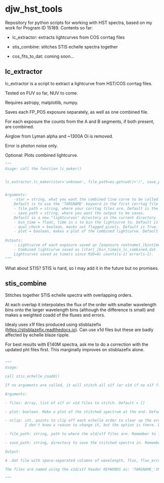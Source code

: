 # djw_hst_tools

Repository for python scripts for working with HST spectra, based on my work for Program ID 15189. Contents so far:

* lc_extractor: extracts lightcurves from COS corrtag files

* stis_combine: stitches STIS echelle spectra together

* cos_fits_to_dat: coming soon...

## lc_extractor

lc_extractor is a script to extract a lightcurve from HST/COS corrtag files.

Tested on FUV so far, NUV to come.

Requires astropy, matplotlib, numpy.

Saves each FP_POS exposure separately, as well as one combined file.

For each exposure the counts from the A and B segments, if both present, are combined.

Airglow from Lyman alpha and ~1300A Oi is removed.

Error is photon noise only.

Optional: Plots combined lightcurve.

```python
"""
Usage: call the function lc_maker()


lc_extractor.lc_maker(star='unknown', file_path=os.getcwd()+'/', save_path=os.getcwd()+'/lightcurves/', bin_time=1., plot=True)


Arguments:
    -star = string, what you want the combined line curve to be called.
    Default is to use the 'TARGNAME' keyword in the first corrtag file it comes across.
    - file_path = string, where your corrtag files are. Default is the current directory.
    - save_path = string, where you want the output to be saves.
    Default is a new "lightcurves" directory in the current directory
    - bin_time = float, time in s to bin the lightcurve to. Default is 1s.
    - qual_check = boolean, masks out flagged pixels. Default is True.
    - plot = boolean, makes a plot of the combined lightcurve. Default is true.
    
Outputs:
    - Lightcurve of each exposure saved as [exposure rootname]_[bintime]s_lc.dat.
    - Combined lightcurve saved as [star]_[bin_time]s_lc_combined.dat.
    Lightcurves saved as time(s since MJD=0) counts(s-1) error(s-1).
"""
```
What about STIS? STIS is hard, so I may add it in the future but no promises.

## stis_combine

Stitches together STIS echelle spectra with overlapping orders.

At each overlap it interpolates the flux of the order with smaller wavelength bins onto the larger wavelength bins (although the difference is small) and makes a weighted coadd of the fluxes and errors.  

Idealy uses x1f files produced using stisblazefix (https://stisblazefix.readthedocs.io). Can use x1d files but these are badly affected by echelle blaze ripple.

For best results with E140M spectra, ask me to do a correction with the updated pht files first. This marginally improves on stisblazefix alone.

```python

"""
Usage:

call stis_echelle_coadd()

If no arguments are called, it will stitch all x1f (or x1d if no x1f files are present) in the working directory, make a new directory in the working directory and save the stiched spectra there.

Arguments:

- files: Array, list of x1f or x1d files to stitch. Default = []

- plot: boolean. Make a plot of the stitched spectrum at the end. Default = True

- nclip: int, points to clip off each echelle order to clear up the order end problems that are inherent to stis data.
         I don't know a reason to change it, but the option is there. Default =5

- file_path: string, path to where the xld/xlf files are. Remember to include a '/' at the end. Default= working directory

- save_path: string, directory to save the stitched spectra in. Remember to include a '/' at the end. Default = new directory 'stitched_spectra' in the working directory

Output:

A .dat file with space-separated columns of wavelength, flux, flux_error and data quality.

The files are named using the x1d/x1f header KEYWORDS as: 'TARGNAME_'INSTRUME_DETECTOR_OPT_ELEM_TDATEOBS:TTIMEOBS_ROOTNAME_stitched.dat'

"""
```
